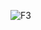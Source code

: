 ![F3](https://user-images.githubusercontent.com/106541311/171977676-3724b118-059a-45d7-a6f8-e2d8f84b0055.png)

